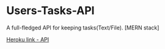 # Users-Tasks-API
A full-fledged API for keeping tasks(Text/File). [MERN stack]

[Heroku link - API](https://vhald-tasks-manage.herokuapp.com/)
